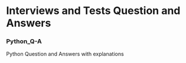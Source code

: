 # Interviews and Tests Question and Answers
### Python_Q-A
Python Question and Answers with explanations
